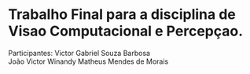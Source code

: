 # Trabalho Final para a disciplina de Visao Computacional e Percepçao.

Participantes:
Victor Gabriel Souza Barbosa  
João Victor Winandy
Matheus Mendes de Morais
